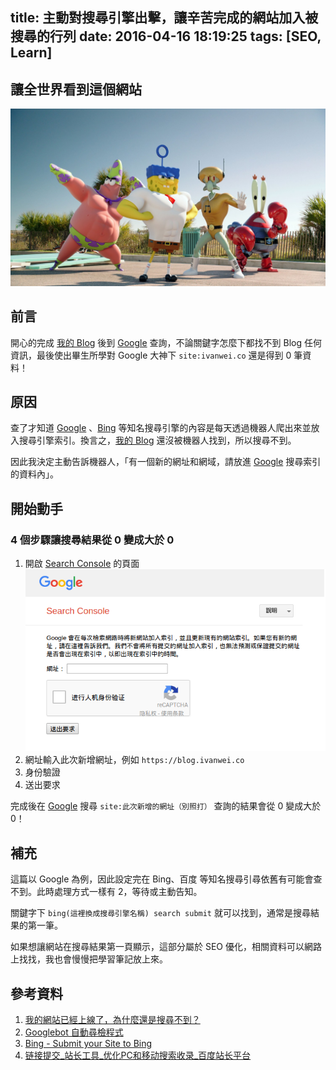 title: 主動對搜尋引擎出擊，讓辛苦完成的網站加入被搜尋的行列
date: 2016-04-16 18:19:25
tags: [SEO, Learn]
---

## 讓全世界看到這個網站

![ATTACK](/images/2016/04/16/ATTACK.jpg)

## 前言

開心的完成 [我的 Blog](https://blog.ivanwei.co "我的 Blog") 後到 [Google](https://www.google.com.tw "Google") 查詢，不論關鍵字怎麼下都找不到 Blog 任何資訊，最後使出畢生所學對 Google 大神下 `site:ivanwei.co` 還是得到 0 筆資料！

<!--more-->

## 原因

查了才知道 [Google](https://www.google.com.tw "Google") 、[Bing](https://www.bing.com "Bing") 等知名搜尋引擎的內容是每天透過機器人爬出來並放入搜尋引擎索引。換言之，[我的 Blog](https://blog.ivanwei.co "我的 Blog") 還沒被機器人找到，所以搜尋不到。

因此我決定主動告訴機器人，「有一個新的網址和網域，請放進 [Google](https://www.google.com.tw "Google") 搜尋索引的資料內」。

## 開始動手

### 4 個步驟讓搜尋結果從 0 變成大於 0

1. 開啟 [Search Console](https://www.google.com/webmasters/tools/submit-url "Search Console") 的頁面
  ![SEARCH CONSOLE](/images/2016/04/16/SEARCH-CONSOLE.png)
2. 網址輸入此次新增網址，例如 `https://blog.ivanwei.co`
3. 身份驗證
4. 送出要求

完成後在 [Google](https://www.google.com.tw "Google") 搜尋 `site:此次新增的網址（別照打）` 查詢的結果會從 0 變成大於 0！

## 補充

這篇以 Google 為例，因此設定完在 Bing、百度 等知名搜尋引尋依舊有可能會查不到。此時處理方式一樣有 2，等待或主動告知。

關鍵字下 `bing(這裡換成搜尋引擎名稱) search submit` 就可以找到，通常是搜尋結果的第一筆。

如果想讓網站在搜尋結果第一頁顯示，這部分屬於 SEO 優化，相關資料可以網路上找找，我也會慢慢把學習筆記放上來。

## 參考資料
1. [我的網站已經上線了，為什麼還是搜尋不到？](https://www.pkthink.com/knowledge-info.asp?id=4 "我的網站已經上線了，為什麼還是搜尋不到？")
2. [Googlebot 自動尋檢程式](https://support.google.com/webmasters/answer/182072?hl=zh-Hant "Googlebot")
3. [Bing - Submit your Site to Bing](https://www.bing.com/toolbox/submit-site-url)
4. [链接提交\_站长工具\_优化PC和移动搜索收录\_百度站长平台](https://zhanzhang.baidu.com/linksubmit/url "链接提交_站长工具_优化PC和移动搜索收录_百度站长平台")
